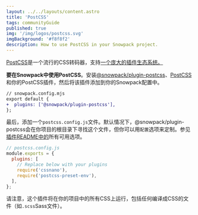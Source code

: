 ```yaml
---
layout: ../../layouts/content.astro
title: 'PostCSS'
tags: communityGuide
published: true
img: '/img/logos/postcss.svg'
imgBackground: '#f8f8f2'
description: How to use PostCSS in your Snowpack project.
---
```


[PostCSS](https://postcss.org/)是一个流行的CSS转码器，支持[一个庞大的插件生态系统。](https://github.com/postcss/postcss#plugins)

**要在Snowpack中使用PostCSS**。安装[@snowpack/plugin-postcss](https://www.npmjs.com/package/@snowpack/plugin-postcss)、[PostCSS](https://www.npmjs.com/package/postcss)和你的PostCSS插件，然后将该插件添加到你的Snowpack配置中。

```diff
// snowpack.config.mjs
export default {
+  plugins: ['@snowpack/plugin-postcss'],
};
```

最后，添加一个`postcss.config.js`文件。默认情况下，@snowpack/plugin-postcss会在你项目的根目录下寻找这个文件，但你可以用`配置`选项来定制。参见[插件README中的](https://www.npmjs.com/package/@snowpack/plugin-postcss)所有可用选项。

```js
// postcss.config.js
module.exports = {
  plugins: [
    // Replace below with your plugins
    require('cssnano'),
    require('postcss-preset-env'),
  ],
};
```

请注意，这个插件将在你的项目中的所有CSS上运行，包括任何编译成CSS的文件（如`.scss`Sass文件）。

